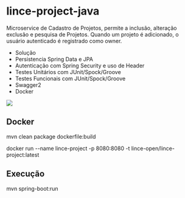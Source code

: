 # lince-project-java
Microservice de Cadastro de Projetos, permite a inclusão, alteração exclusão e pesquisa de Projetos.
Quando um projeto é adicionado, o usuário autenticado é registrado como owner.

* Solução
* Persistencia Spring Data e JPA
* Autenticação com Spring Security e uso de Header
* Testes Unitários com JUnit/Spock/Groove
* Testes Funcionais com JUnit/Spock/Groove
* Swagger2
* Docker

![](https://github.com/lince-open/lince-project-java/workflows/Java%20CI/badge.svg)


## Docker
mvn clean package dockerfile:build

docker run  --name lince-project -p 8080:8080 -t lince-open/lince-project:latest

## Execução
mvn spring-boot:run


